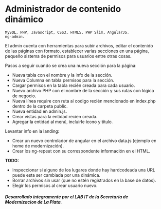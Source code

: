 <h1>Administrador de contenido dinámico</h1>

<code>MySQL, PHP, Javascript, CSS3, HTML5. PHP Slim, AngularJS. ng-admin.</code>

El admin cuenta con herramientas para subir archivos, editar el contenido de las páginas con formato, establecer varias secciones en una página, pequeño sistema de permisos para usuarios entre otras cosas.

Pasos a seguir cuando se crea una nueva sección para la página:

- Nueva tabla con el nombre y la info de la sección. 
- Nueva Columna en tabla permisos para la sección.
- Cargar permisos en la tabla recién creada para cada usuario.
- Nuevo archivo PHP con el nombre de la sección y sus rutas con lógica de negocio.
- Nueva línea require con ruta al codigo recién mencionado en index.php dentro de la carpeta public.
- Nueva entidad en admin.js.
- Crear vistas para la entidad recien creada.
- Agregar la entidad al menú, incluirle ícono y titulo.

Levantar info en la landing:

- Crear un nuevo controlador de angular en el archivo data.js (ejemplo en home de modernización).
- Crear los ng-repeat con su correspondente información en el HTML.


<strong>TODO:</strong>

- Inspeccionar si alguno de los lugares donde hay hardcodeada una URL puede esta ser cambiada por una dinámica.
- Borrar archivos sin usar (que no estén registrados en la base de datos).
- Elegir los permisos al crear usuario nuevo.

<h5>Desarrollado integramente por el LAB IT de la Secretaria de Modernizacion de La Plata.</h5>
